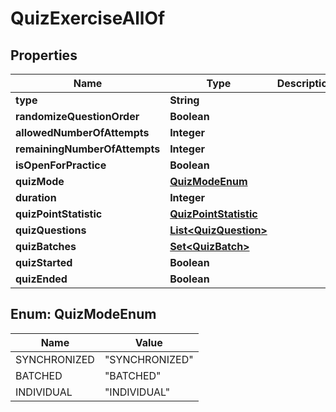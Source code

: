 

# QuizExerciseAllOf


## Properties

| Name | Type | Description | Notes |
|------------ | ------------- | ------------- | -------------|
|**type** | **String** |  |  [optional] |
|**randomizeQuestionOrder** | **Boolean** |  |  [optional] |
|**allowedNumberOfAttempts** | **Integer** |  |  [optional] |
|**remainingNumberOfAttempts** | **Integer** |  |  [optional] |
|**isOpenForPractice** | **Boolean** |  |  [optional] |
|**quizMode** | [**QuizModeEnum**](#QuizModeEnum) |  |  [optional] |
|**duration** | **Integer** |  |  [optional] |
|**quizPointStatistic** | [**QuizPointStatistic**](QuizPointStatistic.md) |  |  [optional] |
|**quizQuestions** | [**List&lt;QuizQuestion&gt;**](QuizQuestion.md) |  |  [optional] |
|**quizBatches** | [**Set&lt;QuizBatch&gt;**](QuizBatch.md) |  |  [optional] |
|**quizStarted** | **Boolean** |  |  [optional] |
|**quizEnded** | **Boolean** |  |  [optional] |



## Enum: QuizModeEnum

| Name | Value |
|---- | -----|
| SYNCHRONIZED | &quot;SYNCHRONIZED&quot; |
| BATCHED | &quot;BATCHED&quot; |
| INDIVIDUAL | &quot;INDIVIDUAL&quot; |



